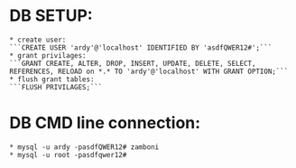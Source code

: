 # DB SETUP:
    * create user:
    ```CREATE USER 'ardy'@'localhost' IDENTIFIED BY 'asdfQWER12#';```
    * grant privilages:
    ```GRANT CREATE, ALTER, DROP, INSERT, UPDATE, DELETE, SELECT, REFERENCES, RELOAD on *.* TO 'ardy'@'localhost' WITH GRANT OPTION;```
    * flush grant tables:
    ```FLUSH PRIVILAGES;```

# DB CMD line connection:
    * mysql -u ardy -pasdfQWER12# zamboni
    * mysql -u root -pasdfqwer12#